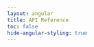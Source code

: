 ```yaml
---
layout: angular
title: API Reference
toc: false
hide-angular-styling: true
---
```

<api-list src="{{site.api}}/api-list.json" lang="dart"></api-list>
